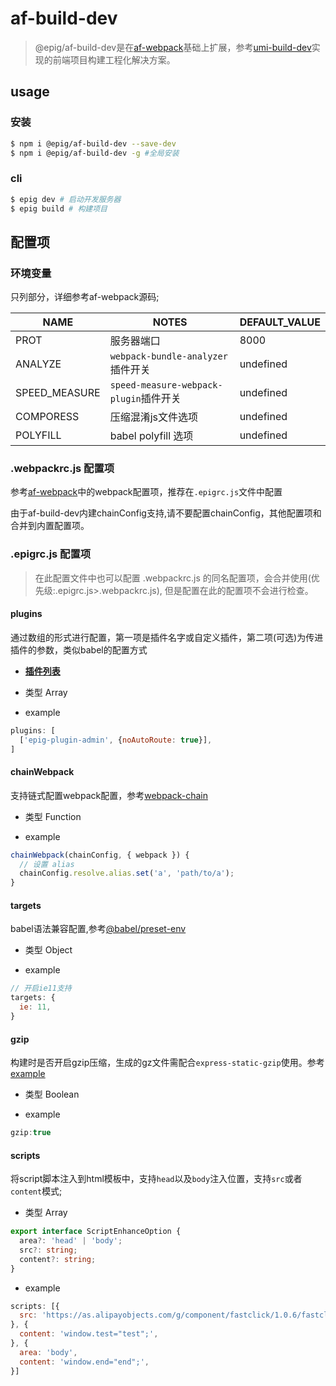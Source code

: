 # af-build-dev

> @epig/af-build-dev是在[af-webpack](https://github.com/umijs/umi/tree/master/packages/af-webpack)基础上扩展，参考[umi-build-dev](https://github.com/umijs/umi/tree/master/packages/umi-build-dev)实现的前端项目构建工程化解决方案。

## usage

### 安装

```bash
$ npm i @epig/af-build-dev --save-dev
$ npm i @epig/af-build-dev -g #全局安装
```

### cli

```bash
$ epig dev # 启动开发服务器
$ epig build # 构建项目
```

## 配置项

### 环境变量

只列部分，详细参考af-webpack源码;

| NAME | NOTES | DEFAULT_VALUE |
| --- | --- | --- |
| PROT | 服务器端口 | 8000 |
| ANALYZE | `webpack-bundle-analyzer`插件开关 | undefined |
| SPEED_MEASURE | `speed-measure-webpack-plugin`插件开关 | undefined |
| COMPORESS | 压缩混淆js文件选项 | undefined |
| POLYFILL | babel polyfill 选项 | undefined |

### .webpackrc.js 配置项
参考[af-webpack](https://umijs.org/zh/config/#webpack)中的webpack配置项，推荐在`.epigrc.js`文件中配置

由于af-build-dev内建chainConfig支持,请不要配置chainConfig，其他配置项和合并到内置配置项。

### .epigrc.js 配置项

> 在此配置文件中也可以配置 .webpackrc.js 的同名配置项，会合并使用(优先级:.epigrc.js>.webpackrc.js), 但是配置在此的配置项不会进行检查。

#### plugins

通过数组的形式进行配置，第一项是插件名字或自定义插件，第二项(可选)为传进插件的参数，类似babel的配置方式

- **[插件列表](./docs/plugins.md)**

- 类型 Array

- example

```js
plugins: [
  ['epig-plugin-admin', {noAutoRoute: true}],
]
```

#### chainWebpack

支持链式配置webpack配置，参考[webpack-chain](https://github.com/neutrinojs/webpack-chain)

- 类型 Function

- example

```js
chainWebpack(chainConfig, { webpack }) {
  // 设置 alias
  chainConfig.resolve.alias.set('a', 'path/to/a');
}
```

#### targets

babel语法兼容配置,参考[@babel/preset-env](https://babeljs.io/docs/en/next/babel-preset-env.html#targets)

- 类型 Object

- example

```js
// 开启ie11支持
targets: {
  ie: 11,
}
```

#### gzip

构建时是否开启gzip压缩，生成的gz文件需配合`express-static-gzip`使用。参考[example](https://github.com/evel-pig/af-build-dev/blob/master/examples/simple/server/server.js)

- 类型 Boolean

- example

```js
gzip:true
```

#### scripts

将script脚本注入到html模板中，支持`head`以及`body`注入位置，支持`src`或者`content`模式;

- 类型 Array

```ts
export interface ScriptEnhanceOption {
  area?: 'head' | 'body';
  src?: string;
  content?: string;
}
```
- example

```js
scripts: [{
  src: 'https://as.alipayobjects.com/g/component/fastclick/1.0.6/fastclick.js',
}, {
  content: 'window.test="test";',
}, {
  area: 'body',
  content: 'window.end="end";',
}]
```